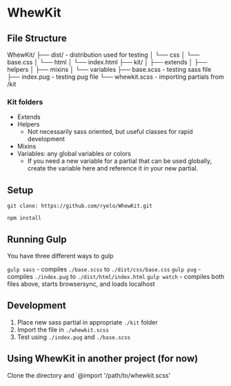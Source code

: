 # WhewKit


## File Structure

WhewKit/
├── dist/ - distribution used for testing
│   └── css
│       └── base.css
│   └── html
│       └── index.html
├── kit/
│   ├── extends
│   ├── helpers
│   ├── mixins
│   └── variables
├── base.scss - testing sass file
├── index.pug - testing pug file
└── whewkit.scss - importing partials from /kit


### Kit folders
- Extends
- Helpers
  - Not necessarily sass oriented, but useful classes for rapid development
- Mixins
- Variables: any global variables or colors
  - If you need a new variable for a partial that can be used globally, create the variable here and reference it in your new partial.


## Setup

`git clone: https://github.com/ryelo/WhewKit.git`

`npm install`


## Running Gulp

You have three different ways to gulp

`gulp sass` - compiles `./base.scss` to `./dist/css/base.css`
`gulp pug` - compiles `./index.pug` to `./dist/html/index.html`
`gulp watch` - compiles both files above, starts browsersync, and loads localhost


## Development

1. Place new sass partial in appropriate `./kit` folder
2. Import the file in `./whewkit.scss`
3. Test using `./index.pug` and `./base.scss`


## Using WhewKit in another project (for now)

Clone the directory and `@import '/path/to/whewkit.scss'
